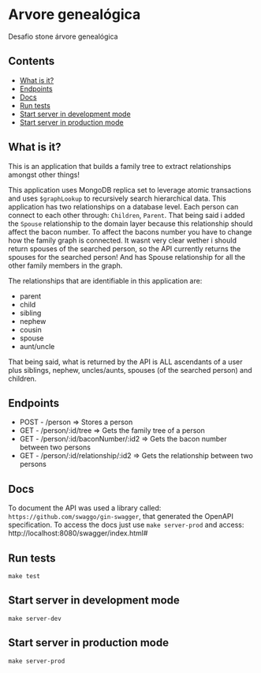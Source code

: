 # Arvore genealógica
Desafio stone árvore genealógica
## Contents
* [What is it?](#what-is-it)
* [Endpoints](#endpoints)
* [Docs](#docs)
* [Run tests](#run-tests)
* [Start server in development mode](#start-server-in-development-mode)
* [Start server in production mode](#start-server-in-production-mode)

## What is it?
This is an application that builds a family tree to extract relationships amongst other things!


This application uses MongoDB replica set to leverage atomic transactions and uses `$graphLookup` to recursively search hierarchical data.
This application has two relationships on a database level. Each person can connect to each other through: `Children`, `Parent`. That being said i added the `Spouse` relationship to the domain layer because this relationship should affect the bacon number. To affect the bacons number you have to change how the family graph is connected. It wasnt very clear wether i should return spouses of the searched person, so the API currently returns the spouses for the searched person! And has Spouse relationship for all the other family members in the graph.


The relationships that are identifiable in this application are:
- parent
- child
- sibling
- nephew
- cousin
- spouse
- aunt/uncle

That being said, what is returned by the API is ALL ascendants of a user plus siblings, nephew, uncles/aunts, spouses (of the searched person) and children.

## Endpoints

* POST - /person  => Stores a person
* GET - /person/:id/tree => Gets the family tree of a person
* GET - /person/:id/baconNumber/:id2 => Gets the bacon number between two persons
* GET - /person/:id/relationship/:id2 => Gets the relationship between two persons

## Docs

To document the API was used a library called: `https://github.com/swaggo/gin-swagger`, that generated the OpenAPI specification. To access the docs just use `make server-prod` and access: http://localhost:8080/swagger/index.html#

## Run tests
`make test`

## Start server in development mode
`make server-dev`

## Start server in production mode
`make server-prod`